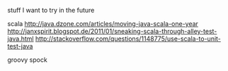 stuff I want to try in the future

scala
http://java.dzone.com/articles/moving-java-scala-one-year
http://janxspirit.blogspot.de/2011/01/sneaking-scala-through-alley-test-java.html
http://stackoverflow.com/questions/1148775/use-scala-to-unit-test-java

groovy
spock